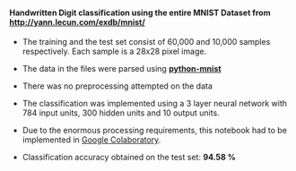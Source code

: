 #### Handwritten Digit classification using the entire MNIST Dataset from http://yann.lecun.com/exdb/mnist/  
* The training and the test set consist of 60,000 and 10,000 samples respectively. Each sample is a 28x28 pixel image.  

* The data in the files were parsed using [**python-mnist**](https://github.com/sorki/python-mnist)  
* There was no preprocessing attempted on the data   
* The classification was implemented using a 3 layer neural network with 784 input units, 300 hidden units and 10 output units.  
* Due to the enormous processing requirements, this notebook had to be implemented in [Google Colaboratory](https://colab.research.google.com).  
* Classification accuracy obtained on the test set: **94.58 %**

